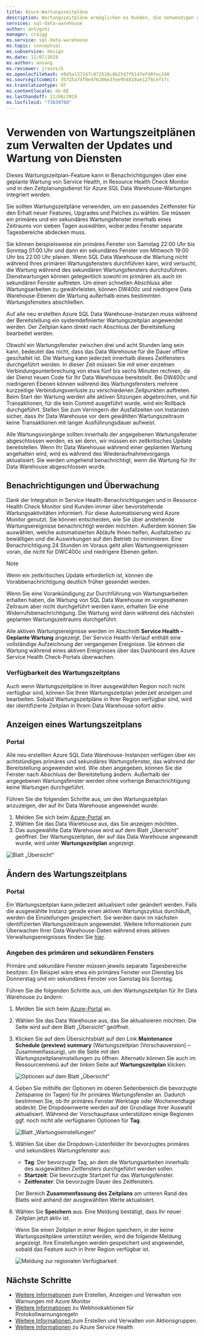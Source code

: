 ```yaml
---
title: Azure-Wartungszeitpläne
description: Wartungszeitpläne ermöglichen es Kunden, die notwendigen geplanten Wartungsereignisse in ihre Planungen einzubeziehen, mit denen der Azure SQL Data Warehouse-Dienst neue Features, Upgrades und Patches einführt.
services: sql-data-warehouse
author: antvgski
manager: craigg
ms.service: sql-data-warehouse
ms.topic: conceptual
ms.subservice: design
ms.date: 11/07/2019
ms.author: anvang
ms.reviewer: jrasnick
ms.openlocfilehash: e9d5a137247c072516c0b25d7f6147ef48fec248
ms.sourcegitcommit: 35715a7df8e476286e3fee954818ae1278cef1fc
ms.translationtype: HT
ms.contentlocale: de-DE
ms.lasthandoff: 11/08/2019
ms.locfileid: "73839788"
---
```

# <a name="use-maintenance-schedules-to-manage-service-updates-and-maintenance"></a>Verwenden von Wartungszeitplänen zum Verwalten der Updates und Wartung von Diensten

Dieses Wartungszeitplan-Feature kann in Benachrichtigungen über eine geplante Wartung von Service Health, in Resource Health Check Monitor und in den Zeitplanungsdienst für Azure SQL Data Warehouse-Wartungen integriert werden.

Sie sollten Wartungszeitpläne verwenden, um ein passendes Zeitfenster für den Erhalt neuer Features, Upgrades und Patches zu wählen. Sie müssen ein primäres und ein sekundäres Wartungsfenster innerhalb eines Zeitraums von sieben Tagen auswählen, wobei jedes Fenster separate Tagesbereiche abdecken muss.

Sie können beispielsweise ein primäres Fenster von Samstag 22:00 Uhr bis Sonntag 01:00 Uhr und dann ein sekundäres Fenster von Mittwoch 19:00 Uhr bis 22:00 Uhr planen. Wenn SQL Data Warehouse die Wartung nicht während Ihres primären Wartungsfensters durchführen kann, wird versucht, die Wartung während des sekundären Wartungsfensters durchzuführen. Dienstwartungen können gelegentlich sowohl im primären als auch im sekundären Fenster auftreten. Um einen schnellen Abschluss aller Wartungsarbeiten zu gewährleisten, können DW400c und niedrigere Data Warehouse-Ebenen die Wartung außerhalb eines bestimmten Wartungsfensters abschließen.

Auf alle neu erstellten Azure SQL Data Warehouse-Instanzen muss während der Bereitstellung ein systemdefinierter Wartungszeitplan angewendet werden. Der Zeitplan kann direkt nach Abschluss der Bereitstellung bearbeitet werden.

Obwohl ein Wartungsfenster zwischen drei und acht Stunden lang sein kann, bedeutet das nicht, dass das Data Warehouse für die Dauer offline geschaltet ist. Die Wartung kann jederzeit innerhalb dieses Zeitfensters durchgeführt werden. In dieser Zeit müssen Sie mit einer einzelnen Verbindungsunterbrechung von etwa fünf bis sechs Minuten rechnen, da der Dienst neuen Code für Ihr Data Warehouse bereitstellt. Bei DW400c und niedrigeren Ebenen können während des Wartungsfensters mehrere kurzzeitige Verbindungsverluste zu verschiedenen Zeitpunkten auftreten. Beim Start der Wartung werden alle aktiven Sitzungen abgebrochen, und für Transaktionen, für die kein Commit ausgeführt wurde, wird ein Rollback durchgeführt. Stellen Sie zum Verringern der Ausfallzeiten von Instanzen sicher, dass Ihr Data Warehouse vor dem gewählten Wartungszeitraum keine Transaktionen mit langer Ausführungsdauer aufweist.

Alle Wartungsvorgänge sollten innerhalb der angegebenen Wartungsfenster abgeschlossen werden, es sei denn, wir müssen ein zeitkritisches Update bereitstellen. Wenn Ihr Data Warehouse während einer geplanten Wartung angehalten wird, wird es während des Wiederaufnahmevorgangs aktualisiert. Sie werden umgehend benachrichtigt, wenn die Wartung für Ihr Data Warehouse abgeschlossen wurde.

## <a name="alerts-and-monitoring"></a>Benachrichtigungen und Überwachung

Dank der Integration in Service Health-Benachrichtigungen und in Resource Health Check Monitor sind Kunden immer über bevorstehende Wartungsaktivitäten informiert. Für diese Automatisierung wird Azure Monitor genutzt. Sie können entscheiden, wie Sie über anstehende Wartungsereignisse benachrichtigt werden möchten. Außerdem können Sie auswählen, welche automatisierten Abläufe Ihnen helfen, Ausfallzeiten zu bewältigen und die Auswirkungen auf den Betrieb zu minimieren.
Eine Benachrichtigung 24 Stunden im Voraus geht allen Wartungsereignissen voran, die nicht für DWC400c und niedrigere Ebenen gelten.

> [!NOTE]
> Wenn ein zeitkritisches Update erforderlich ist, können die Vorabbenachrichtigung deutlich früher gesendet werden.

Wenn Sie eine Vorankündigung zur Durchführung von Wartungsarbeiten erhalten haben, die Wartung von SQL Data Warehouse im vorgesehenen Zeitraum aber nicht durchgeführt werden kann, erhalten Sie eine Widerrufsbenachrichtigung. Die Wartung wird dann während des nächsten geplanten Wartungszeitraums durchgeführt.

Alle aktiven Wartungsereignisse werden im Abschnitt **Service Health – Geplante Wartung** angezeigt. Der Service Health-Verlauf enthält eine vollständige Aufzeichnung der vergangenen Ereignisse. Sie können die Wartung während eines aktiven Ereignisses über das Dashboard des Azure Service Health Check-Portals überwachen.

### <a name="maintenance-schedule-availability"></a>Verfügbarkeit des Wartungszeitplans

Auch wenn Wartungszeitpläne in Ihrer ausgewählten Region noch nicht verfügbar sind, können Sie Ihren Wartungszeitplan jederzeit anzeigen und bearbeiten. Sobald Wartungszeitpläne in Ihrer Region verfügbar sind, wird der identifizierte Zeitplan in Ihrem Data Warehouse sofort aktiv.

## <a name="view-a-maintenance-schedule"></a>Anzeigen eines Wartungszeitplans 

### <a name="portal"></a>Portal

Alle neu erstellten Azure SQL Data Warehouse-Instanzen verfügen über ein achtstündiges primäres und sekundäres Wartungsfenster, das während der Bereitstellung angewendet wird. Wie oben angegeben, können Sie die Fenster nach Abschluss der Bereitstellung ändern. Außerhalb der angegebenen Wartungsfenster werden ohne vorherige Benachrichtigung keine Wartungen durchgeführt.

Führen Sie die folgenden Schritte aus, um den Wartungszeitplan anzuzeigen, der auf Ihr Data Warehouse angewendet wurde:

1.  Melden Sie sich beim [Azure-Portal](https://portal.azure.com/) an.
2.  Wählen Sie das Data Warehouse aus, das Sie anzeigen möchten. 
3.  Das ausgewählte Data Warehouse wird auf dem Blatt „Übersicht“ geöffnet. Der Wartungszeitplan, der auf das Data Warehouse angewandt wurde, wird unter **Wartungszeitplan** angezeigt.

![Blatt „Übersicht“](media/sql-data-warehouse-maintenance-scheduling/clear-overview-blade.PNG)

## <a name="change-a-maintenance-schedule"></a>Ändern des Wartungszeitplans 

### <a name="portal"></a>Portal
Ein Wartungszeitplan kann jederzeit aktualisiert oder geändert werden. Falls die ausgewählte Instanz gerade einen aktiven Wartungszyklus durchläuft, werden die Einstellungen gespeichert. Sie werden dann im nächsten identifizierten Wartungszeitraum angewendet. Weitere Informationen zum Überwachen Ihrer Data Warehouse-Daten während eines aktiven Verwaltungsereignisses finden Sie [hier](https://docs.microsoft.com/azure/service-health/resource-health-overview). 

### <a name="identifying-the-primary-and-secondary-windows"></a>Angeben des primären und sekundären Fensters

Primäre und sekundäre Fenster müssen jeweils separate Tagesbereiche besitzen. Ein Beispiel wäre etwa ein primäres Fenster von Dienstag bis Donnerstag und ein sekundäres Fenster von Samstag bis Sonntag.

Führen Sie die folgenden Schritte aus, um den Wartungszeitplan für Ihr Data Warehouse zu ändern:
1.  Melden Sie sich beim [Azure-Portal](https://portal.azure.com/) an.
2.  Wählen Sie das Data Warehouse aus, das Sie aktualisieren möchten. Die Seite wird auf dem Blatt „Übersicht“ geöffnet. 
3.  Klicken Sie auf dem Übersichtsblatt auf den Link **Maintenance Schedule (preview) summary** (Wartungszeitplan (Vorschauversion) – Zusammenfassung), um die Seite mit den Wartungszeitplaneinstellungen zu öffnen. Alternativ können Sie auch im Ressourcenmenü auf der linken Seite auf **Wartungszeitplan** klicken.  

    ![Optionen auf dem Blatt „Übersicht“](media/sql-data-warehouse-maintenance-scheduling/maintenance-change-option.png)

4. Geben Sie mithilfe der Optionen im oberen Seitenbereich die bevorzugte Zeitspanne (in Tagen) für Ihr primäres Wartungsfenster an. Dadurch bestimmen Sie, ob Ihr primäres Fenster Werktage oder Wochenendtage abdeckt. Die Dropdownwerte werden auf der Grundlage Ihrer Auswahl aktualisiert. Während der Vorschauphase unterstützen einige Regionen ggf. noch nicht alle verfügbaren Optionen für **Tag**.

   ![Blatt „Wartungseinstellungen“](media/sql-data-warehouse-maintenance-scheduling/maintenance-settings-page.png)

5. Wählen Sie über die Dropdown-Listenfelder Ihr bevorzugtes primäres und sekundäres Wartungsfenster aus:
   - **Tag**: Der bevorzugte Tag, an dem die Wartungsarbeiten innerhalb des ausgewählten Zeitfensters durchgeführt werden sollen.
   - **Startzeit**: Die bevorzugte Startzeit für das Wartungsfenster.
   - **Zeitfenster**: Die bevorzugte Dauer des Zeitfensters.

   Der Bereich **Zusammenfassung des Zeitplans** am unteren Rand des Blatts wird anhand der ausgewählten Werte aktualisiert. 
  
6. Wählen Sie **Speichern** aus. Eine Meldung bestätigt, dass Ihr neuer Zeitplan jetzt aktiv ist. 

   Wenn Sie einen Zeitplan in einer Region speichern, in der keine Wartungszeitpläne unterstützt werden, wird die folgende Meldung angezeigt. Ihre Einstellungen werden gespeichert und angewendet, sobald das Feature auch in Ihrer Region verfügbar ist.    

   ![Meldung zur regionalen Verfügbarkeit](media/sql-data-warehouse-maintenance-scheduling/maintenance-notactive-toast.png)

## <a name="next-steps"></a>Nächste Schritte
- [Weitere Informationen](https://docs.microsoft.com/azure/monitoring-and-diagnostics/monitor-alerts-unified-usage) zum Erstellen, Anzeigen und Verwalten von Warnungen mit Azure Monitor
- [Weitere Informationen](https://docs.microsoft.com/azure/monitoring-and-diagnostics/monitor-alerts-unified-log-webhook) zu Webhookaktionen für Protokollwarnungsregeln
- [Weitere Informationen ](https://docs.microsoft.com/azure/monitoring-and-diagnostics/monitoring-action-groups) zum Erstellen und Verwalten von Aktionsgruppen.
- [Weitere Informationen](https://docs.microsoft.com/azure/service-health/service-health-overview) zu Azure Service Health

